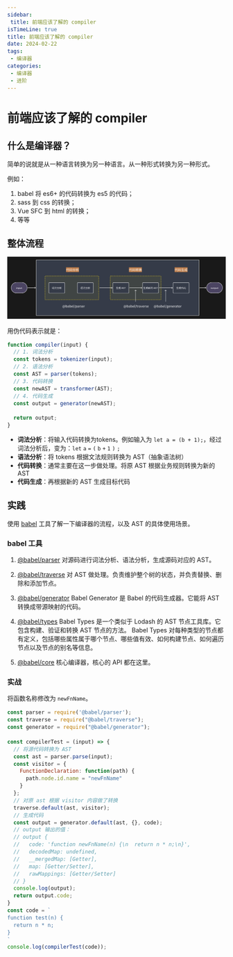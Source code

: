 ```yaml
---
sidebar:
 title: 前端应该了解的 compiler
isTimeLine: true
title: 前端应该了解的 compiler
date: 2024-02-22
tags:
 - 编译器
categories:
 - 编译器
 - 进阶
---
```


# 前端应该了解的 compiler

## 什么是编译器？

简单的说就是从一种语言转换为另一种语言。从一种形式转换为另一种形式。

例如：
1. babel 将 es6+ 的代码转换为 es5 的代码；
2. sass 到 css 的转换；
3. Vue SFC 到 html 的转换；
4. 等等

## 整体流程

![compiler 流程](../assets/compiler-info.png)

用伪代码表示就是：

```js
function compiler(input) {
  // 1. 词法分析
  const tokens = tokenizer(input);
  // 2. 语法分析
  const AST = parser(tokens);
  // 3. 代码转换
  const newAST = transformer(AST);
  // 4. 代码生成
  const output = generator(newAST);

  return output;
}
```

- **词法分析**：将输入代码转换为tokens。例如输入为 `let a = (b + 1);`，经过词法分析后，变为：`let` `a` `=` `(` `b` `+` `1` `)` `;`
- **语法分析**：将 tokens 根据文法规则转换为 AST（抽象语法树）
- **代码转换**：通常主要在这一步做处理。将原 AST 根据业务规则转换为新的 AST
- **代码生成**：再根据新的 AST 生成目标代码

## 实践

使用 [babel](https://babeljs.io/docs) 工具了解一下编译器的流程，以及 AST 的具体使用场景。

### babel 工具

1. [@babel/parser](https://babeljs.io/docs/babel-parser)
对源码进行词法分析、语法分析，生成源码对应的 AST。

2. [@babel/traverse](https://babeljs.io/docs/babel-traverse)
对 AST 做处理。负责维护整个树的状态，并负责替换、删除和添加节点。

3. [@babel/generator](https://babeljs.io/docs/babel-generator)
Babel Generator 是 Babel 的代码生成器。它能将 AST 转换成带源映射的代码。

4. [@babel/types](https://babeljs.io/docs/babel-types)
Babel Types 是一个类似于 Lodash 的 AST 节点工具库。它包含构建、验证和转换 AST 节点的方法。
Babel Types 对每种类型的节点都有定义，包括哪些属性属于哪个节点、哪些值有效、如何构建节点、如何遍历节点以及节点的别名等信息。

5. [@babel/core](https://babeljs.io/docs/babel-core)
核心编译器，核心的 API 都在这里。

### 实战

将函数名称修改为 `newFnName`。

```js
const parser = require('@babel/parser');
const traverse = require("@babel/traverse");
const generator = require("@babel/generator");

const compilerTest = (input) => {
  // 将源代码转换为 AST
  const ast = parser.parse(input);
  const visitor = {
    FunctionDeclaration: function(path) {
      path.node.id.name = "newFnName"
    }
  };
  // 对原 ast 根据 visitor 内容做了转换
  traverse.default(ast, visitor);
  // 生成代码
  const output = generator.default(ast, {}, code);
  // output 输出的值：
  // output {
  //   code: 'function newFnName(n) {\n  return n * n;\n}',
  //   decodedMap: undefined,
  //   __mergedMap: [Getter],
  //   map: [Getter/Setter],
  //   rawMappings: [Getter/Setter]
  // }
  console.log(output);
  return output.code;
}
const code = `
function test(n) {
  return n * n;
}
`
console.log(compilerTest(code));
```